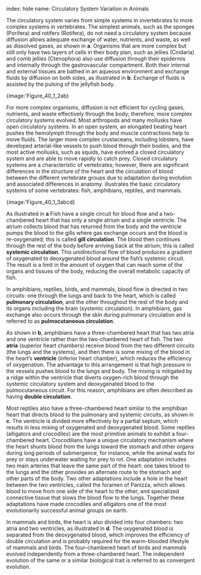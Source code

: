 index: hide
name: Circulatory System Variation in Animals

The circulatory system varies from simple systems in invertebrates to more complex systems in vertebrates. The simplest animals, such as the sponges (Porifera) and rotifers (Rotifera), do not need a circulatory system because diffusion allows adequate exchange of water, nutrients, and waste, as well as dissolved gases, as shown in  **a**. Organisms that are more complex but still only have two layers of cells in their body plan, such as jellies (Cnidaria) and comb jellies (Ctenophora) also use diffusion through their epidermis and internally through the gastrovascular compartment. Both their internal and external tissues are bathed in an aqueous environment and exchange fluids by diffusion on both sides, as illustrated in  **b**. Exchange of fluids is assisted by the pulsing of the jellyfish body.


{image:'Figure_40_1_2ab}
        

For more complex organisms, diffusion is not efficient for cycling gases, nutrients, and waste effectively through the body; therefore, more complex circulatory systems evolved. Most arthropods and many mollusks have open circulatory systems. In an open system, an elongated beating heart pushes the hemolymph through the body and muscle contractions help to move fluids. The larger more complex crustaceans, including lobsters, have developed arterial-like vessels to push blood through their bodies, and the most active mollusks, such as squids, have evolved a closed circulatory system and are able to move rapidly to catch prey. Closed circulatory systems are a characteristic of vertebrates; however, there are significant differences in the structure of the heart and the circulation of blood between the different vertebrate groups due to adaptation during evolution and associated differences in anatomy.  illustrates the basic circulatory systems of some vertebrates: fish, amphibians, reptiles, and mammals.


{image:'Figure_40_1_3abcd}
        

As illustrated in  **a** Fish have a single circuit for blood flow and a two-chambered heart that has only a single atrium and a single ventricle. The atrium collects blood that has returned from the body and the ventricle pumps the blood to the gills where gas exchange occurs and the blood is re-oxygenated; this is called  **gill circulation**. The blood then continues through the rest of the body before arriving back at the atrium; this is called  **systemic circulation**. This unidirectional flow of blood produces a gradient of oxygenated to deoxygenated blood around the fish’s systemic circuit. The result is a limit in the amount of oxygen that can reach some of the organs and tissues of the body, reducing the overall metabolic capacity of fish.

In amphibians, reptiles, birds, and mammals, blood flow is directed in two circuits: one through the lungs and back to the heart, which is called  **pulmonary circulation**, and the other throughout the rest of the body and its organs including the brain (systemic circulation). In amphibians, gas exchange also occurs through the skin during pulmonary circulation and is referred to as  **pulmocutaneous circulation**.

As shown in  **b**, amphibians have a three-chambered heart that has two atria and one ventricle rather than the two-chambered heart of fish. The two  **atria** (superior heart chambers) receive blood from the two different circuits (the lungs and the systems), and then there is some mixing of the blood in the heart’s  **ventricle** (inferior heart chamber), which reduces the efficiency of oxygenation. The advantage to this arrangement is that high pressure in the vessels pushes blood to the lungs and body. The mixing is mitigated by a ridge within the ventricle that diverts oxygen-rich blood through the systemic circulatory system and deoxygenated blood to the pulmocutaneous circuit. For this reason, amphibians are often described as having  **double circulation**.

Most reptiles also have a three-chambered heart similar to the amphibian heart that directs blood to the pulmonary and systemic circuits, as shown in  **c**. The ventricle is divided more effectively by a partial septum, which results in less mixing of oxygenated and deoxygenated blood. Some reptiles (alligators and crocodiles) are the most primitive animals to exhibit a four-chambered heart. Crocodilians have a unique circulatory mechanism where the heart shunts blood from the lungs toward the stomach and other organs during long periods of submergence, for instance, while the animal waits for prey or stays underwater waiting for prey to rot. One adaptation includes two main arteries that leave the same part of the heart: one takes blood to the lungs and the other provides an alternate route to the stomach and other parts of the body. Two other adaptations include a hole in the heart between the two ventricles, called the foramen of Panizza, which allows blood to move from one side of the heart to the other, and specialized connective tissue that slows the blood flow to the lungs. Together these adaptations have made crocodiles and alligators one of the most evolutionarily successful animal groups on earth.

In mammals and birds, the heart is also divided into four chambers: two atria and two ventricles, as illustrated in  **d**. The oxygenated blood is separated from the deoxygenated blood, which improves the efficiency of double circulation and is probably required for the warm-blooded lifestyle of mammals and birds. The four-chambered heart of birds and mammals evolved independently from a three-chambered heart. The independent evolution of the same or a similar biological trait is referred to as convergent evolution.
